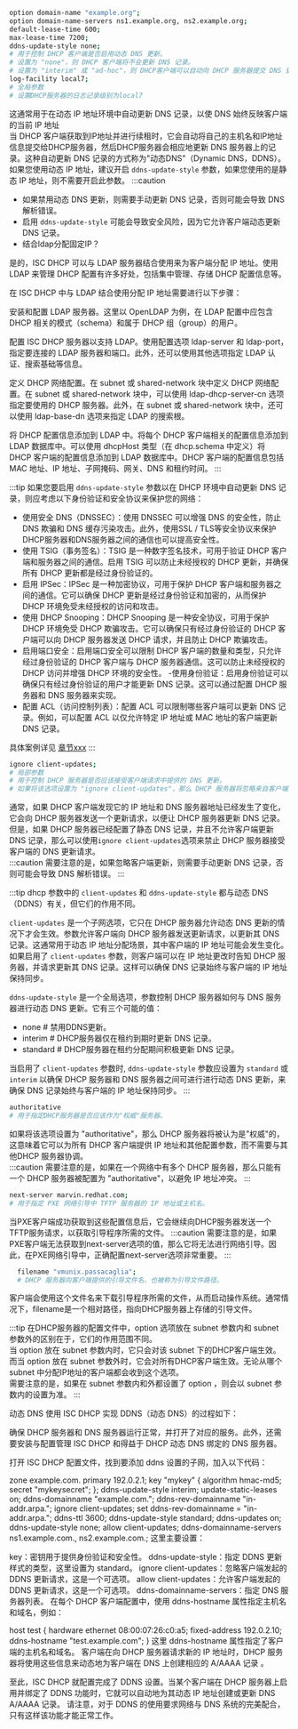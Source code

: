 
```bash
option domain-name "example.org";
option domain-name-servers ns1.example.org, ns2.example.org;
default-lease-time 600;
max-lease-time 7200;
ddns-update-style none;
# 用于控制 DHCP 客户端是否启用动态 DNS 更新。
# 设置为 "none"，则 DHCP 客户端将不会更新 DNS 记录。
# 设置为 "interim" 或 "ad-hoc"，则 DHCP客户端可以自动向 DHCP 服务器提交 DNS 更新请求。
log-facility local7; 
# 全局参数
# 设置DHCP服务器的日志记录级别为local7
```
这通常用于在动态 IP 地址环境中自动更新 DNS 记录，以使 DNS 始终反映客户端的当前 IP 地址  
当 DHCP 客户端获取到IP地址并进行续租时，它会自动将自己的主机名和IP地址信息提交给DHCP服务器，然后DHCP服务器会相应地更新 DNS 服务器上的记录。这种自动更新 DNS 记录的方式称为"动态DNS"（Dynamic DNS，DDNS）。  
如果您使用动态 IP 地址，建议开启 `ddns-update-style` 参数，如果您使用的是静态 IP 地址，则不需要开启此参数。
:::caution
- 如果禁用动态 DNS 更新，则需要手动更新 DNS 记录，否则可能会导致 DNS 解析错误。
- 启用 `ddns-update-style` 可能会导致安全风险，因为它允许客户端动态更新 DNS 记录。
- 结合ldap分配固定IP？

是的，ISC DHCP 可以与 LDAP 服务器结合使用来为客户端分配 IP 地址。使用 LDAP 来管理 DHCP 配置有许多好处，包括集中管理、存储 DHCP 配置信息等。

在 ISC DHCP 中与 LDAP 结合使用分配 IP 地址需要进行以下步骤：

安装和配置 LDAP 服务器。这里以 OpenLDAP 为例，在 LDAP 配置中应包含 DHCP 相关的模式（schema）和属于 DHCP 组（group）的用户。

配置 ISC DHCP 服务器以支持 LDAP。使用配置选项 ldap-server 和 ldap-port，指定要连接的 LDAP 服务器和端口。此外，还可以使用其他选项指定 LDAP 认证、搜索基础等信息。

定义 DHCP 网络配置。在 subnet 或 shared-network 块中定义 DHCP 网络配置。在 subnet 或 shared-network 块中，可以使用 ldap-dhcp-server-cn 选项指定要使用的 DHCP 服务器。此外，在 subnet 或 shared-network 块中，还可以使用 ldap-base-dn 选项来指定 LDAP 的搜索根。

将 DHCP 配置信息添加到 LDAP 中。将每个 DHCP 客户端相关的配置信息添加到 LDAP 数据库中。可以使用 dhcpHost 类型（在 dhcp.schema 中定义）将 DHCP 客户端的配置信息添加到 LDAP 数据库中。DHCP 客户端的配置信息包括 MAC 地址、IP 地址、子网掩码、网关、DNS 和租约时间。
:::

:::tip
如果您要启用 `ddns-update-style` 参数以在 DHCP 环境中自动更新 DNS 记录，则应考虑以下身份验证和安全协议来保护您的网络：

- 使用安全 DNS（DNSSEC）：使用 DNSSEC 可以增强 DNS 的安全性，防止 DNS 欺骗和 DNS 缓存污染攻击。此外，使用SSL / TLS等安全协议来保护DHCP服务器和DNS服务器之间的通信也可以提高安全性。
- 使用 TSIG（事务签名）：TSIG 是一种数字签名技术，可用于验证 DHCP 客户端和服务器之间的通信。启用 TSIG 可以防止未经授权的 DHCP 更新，并确保所有 DHCP 更新都是经过身份验证的。
- 启用 IPSec：IPSec 是一种加密协议，可用于保护 DHCP 客户端和服务器之间的通信。它可以确保 DHCP 更新是经过身份验证和加密的，从而保护 DHCP 环境免受未经授权的访问和攻击。
- 使用 DHCP Snooping：DHCP Snooping 是一种安全协议，可用于保护 DHCP 环境免受 DHCP 欺骗攻击。它可以确保只有经过身份验证的 DHCP 客户端可以向 DHCP 服务器发送 DHCP 请求，并且防止 DHCP 欺骗攻击。
- 启用端口安全：启用端口安全可以限制 DHCP 客户端的数量和类型，只允许经过身份验证的 DHCP 客户端与 DHCP 服务器通信。这可以防止未经授权的 DHCP 访问并增强 DHCP 环境的安全性。
-使用身份验证：启用身份验证可以确保只有经过身份验证的用户才能更新 DNS 记录。这可以通过配置 DHCP 服务器和 DNS 服务器来实现。
- 配置 ACL（访问控制列表）：配置 ACL 可以限制哪些客户端可以更新 DNS 记录。例如，可以配置 ACL 以仅允许特定 IP 地址或 MAC 地址的客户端更新 DNS 记录。

具体案例详见 [章节xxx](#xx)
:::

```bash
ignore client-updates;
# 局部参数
# 用于控制 DHCP 服务器是否应该接受客户端请求中提供的 DNS 更新。
# 如果将该选项设置为 "ignore client-updates"，那么 DHCP 服务器将忽略来自客户端的 DNS 更新请求。

```
通常，如果 DHCP 客户端发现它的 IP 地址和 DNS 服务器地址已经发生了变化，它会向 DHCP 服务器发送一个更新请求，以便让 DHCP 服务器更新 DNS 记录。但是，如果 DHCP 服务器已经配置了静态 DNS 记录，并且不允许客户端更新 DNS 记录，那么可以使用`ignore client-updates`选项来禁止 DHCP 服务器接受客户端的 DNS 更新请求。  
:::caution
需要注意的是，如果忽略客户端更新，则需要手动更新 DNS 记录，否则可能会导致 DNS 解析错误。
:::

:::tip
dhcp 参数中的 `client-updates` 和 `ddns-update-style` 都与动态 DNS（DDNS）有关，但它们的作用不同。

`client-updates` 是一个子网选项，它只在 DHCP 服务器允许动态 DNS 更新的情况下才会生效。参数允许客户端向 DHCP 服务器发送更新请求，以更新其 DNS 记录。这通常用于动态 IP 地址分配场景，其中客户端的 IP 地址可能会发生变化。如果启用了 `client-updates` 参数，则客户端可以在 IP 地址更改时告知 DHCP 服务器，并请求更新其 DNS 记录。这样可以确保 DNS 记录始终与客户端的 IP 地址保持同步。

`ddns-update-style` 是一个全局选项，参数控制 DHCP 服务器如何与 DNS 服务器进行动态 DNS 更新。它有三个可能的值：
- none      # 禁用DDNS更新。
- interim   # DHCP服务器仅在租约到期时更新 DNS 记录。
- standard  # DHCP服务器在租约分配期间积极更新 DNS 记录。

当启用了 `client-updates` 参数时, `ddns-update-style` 参数应设置为 `standard` 或 `interim` 以确保 DHCP 服务器和 DNS 服务器之间可进行进行动态 DNS 更新，来确保 DNS 记录始终与客户端的 IP 地址保持同步。
:::
```bash
authoritative
# 用于指定DHCP服务器是否应该作为"权威"服务器。
```
如果将该选项设置为 "authoritative"，那么 DHCP 服务器将被认为是"权威"的，这意味着它可以为所有 DHCP 客户端提供 IP 地址和其他配置参数，而不需要与其他DHCP 服务器协调。  
:::caution
需要注意的是，如果在一个网络中有多个 DHCP 服务器，那么只能有一个 DHCP 服务器被配置为 "authoritative"，以避免 IP 地址冲突。
:::
```bash
next-server marvin.redhat.com;   
# 用于指定 PXE 网络引导中 TFTP 服务器的 IP 地址或主机名。
```
当PXE客户端成功获取到这些配置信息后，它会继续向DHCP服务器发送一个TFTP服务请求，以获取引导程序所需的文件。
:::caution
需要注意的是，如果PXE客户端无法获取到next-server选项的值，那么它将无法进行网络引导。因此，在PXE网络引导中，正确配置next-server选项非常重要。
:::

```bash
  filename "vmunix.passacaglia"; 
  # DHCP 服务器向客户端提供的引导文件名，也被称为引导文件路径。
```
客户端会使用这个文件名来下载引导程序所需的文件，从而启动操作系统。通常情况下，filename是一个相对路径，指向DHCP服务器上存储的引导文件。

:::tip
在DHCP服务器的配置文件中，option 选项放在 subnet 参数内和 subnet 参数外的区别在于，它们的作用范围不同。  
当 option 放在 subnet 参数内时，它只会对该 subnet 下的DHCP客户端生效。  
而当 option 放在 subnet 参数外时，它会对所有DHCP客户端生效。无论从哪个 subnet 中分配IP地址的客户端都会收到这个选项。  
需要注意的是，如果在 subnet 参数内和外都设置了 option ，则会以 subnet 参数内的设置为准。
:::



动态 DNS
使用 ISC DHCP 实现 DDNS（动态 DNS）的过程如下：

确保 DHCP 服务器和 DNS 服务器运行正常，并打开了对应的服务。此外，还需要安装与配置管理 ISC DHCP 和得益于 DHCP 动态 DNS 绑定的 DNS 服务器。

打开 ISC DHCP 配置文件，找到要添加 ddns 设置的子网，加入以下代码：

zone example.com.
primary 192.0.2.1;
key "mykey" {
    algorithm hmac-md5;
    secret "mykeysecret";
};
ddns-update-style interim;
update-static-leases on;
ddns-domainname "example.com.";
ddns-rev-domainname "in-addr.arpa.";
ignore client-updates;
set ddns-rev-domainname = "in-addr.arpa.";
ddns-ttl 3600;
ddns-update-style standard;
ddns-updates on;
ddns-update-style none;
allow client-updates;
ddns-domainname-servers ns1.example.com., ns2.example.com.;
这里主要设置：

key：密钥用于提供身份验证和安全性。
ddns-update-style：指定 DDNS 更新样式的类型，这里设置为 standard。
ignore client-updates：忽略客户端发起的 DDNS 更新请求，这是一个可选项。
allow client-updates：允许客户端发起的 DDNS 更新请求，这是一个可选项。
ddns-domainname-servers：指定 DNS 服务器列表。
在每个 DHCP 客户端配置中，使用 ddns-hostname 属性指定主机名和域名，例如：

host test {
  hardware ethernet 08:00:07:26:c0:a5;
  fixed-address 192.0.2.10;
  ddns-hostname "test.example.com";
}
这里 ddns-hostname 属性指定了客户端的主机名和域名。 客户端在向 DHCP 服务器请求新的 IP 地址时，DHCP 服务器将使用这些信息来动态地为客户端在 DNS 上创建相应的 A/AAAA 记录 。

至此，ISC DHCP 就配置完成了 DDNS 设置。当某个客户端在 DHCP 服务器上启用并绑定了 DDNS 功能时，它就可以自动地为其动态 IP 地址创建或更新 DNS A/AAAA 记录。 请注意，对于 DDNS 的使用要求网络与 DNS 系统的完美配合，只有这样该功能才能正常工作。

